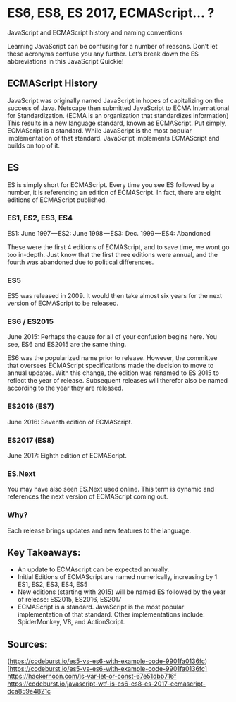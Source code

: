 # ES6, ES8, ES 2017, ECMAScript… ?

JavaScript and ECMAScript history and naming conventions

Learning JavaScript can be confusing for a number of reasons. Don’t let these acronyms confuse you any further. Let’s break down the ES abbreviations in this JavaScript Quickie!

## ECMAScript History

JavaScript was originally named JavaScript in hopes of capitalizing on the success of Java.
Netscape then submitted JavaScript to ECMA International for Standardization. (ECMA is an organization that standardizes information)
This results in a new language standard, known as ECMAScript.
Put simply, ECMAScript is a standard. While JavaScript is the most popular implementation of that standard. JavaScript implements ECMAScript and builds on top of it.

## ES

ES is simply short for ECMAScript. Every time you see ES followed by a number, it is referencing an edition of ECMAScript. In fact, there are eight editions of ECMAScript published.

### ES1, ES2, ES3, ES4

ES1: June 1997 — ES2: June 1998 — ES3: Dec. 1999 — ES4: Abandoned

These were the first 4 editions of ECMAScript, and to save time, we wont go too in-depth. Just know that the first three editions were annual, and the fourth was abandoned due to political differences.

### ES5

ES5 was released in 2009. It would then take almost six years for the next version of ECMAScript to be released.

### ES6 / ES2015

June 2015: Perhaps the cause for all of your confusion begins here. You see, ES6 and ES2015 are the same thing.

ES6 was the popularized name prior to release. However, the committee that oversees ECMAScript specifications made the decision to move to annual updates. With this change, the edition was renamed to ES 2015 to reflect the year of release. Subsequent releases will therefor also be named according to the year they are released.

### ES2016 (ES7)

June 2016: Seventh edition of ECMAScript.

### ES2017 (ES8)

June 2017: Eighth edition of ECMAScript.

### ES.Next

You may have also seen ES.Next used online. This term is dynamic and references the next version of ECMAScript coming out.

### Why?

Each release brings updates and new features to the language.

## Key Takeaways:

* An update to ECMAscript can be expected annually.
* Initial Editions of ECMAScript are named numerically, increasing by 1: ES1, ES2, ES3, ES4, ES5
* New editions (starting with 2015) will be named ES followed by the year of release: ES2015, ES2016, ES2017
* ECMAScript is a standard. JavaScript is the most popular implementation of that standard. Other implementations include: SpiderMonkey, V8, and ActionScript.

## Sources:

(https://codeburst.io/es5-vs-es6-with-example-code-9901fa0136fc)[https://codeburst.io/es5-vs-es6-with-example-code-9901fa0136fc]
https://hackernoon.com/js-var-let-or-const-67e51dbb716f
https://codeburst.io/javascript-wtf-is-es6-es8-es-2017-ecmascript-dca859e4821c
